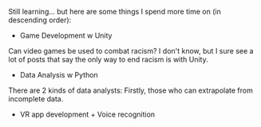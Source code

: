 Still learning... but here are some things I spend more time on (in descending order):

- Game Development w Unity 

Can video games be used to combat racism?
I don't know, but I sure see a lot of posts that say the only way to end racism is with Unity.

- Data Analysis w Python 

There are 2 kinds of data analysts: Firstly, those who can extrapolate from incomplete data.

- VR app development + Voice recognition 


